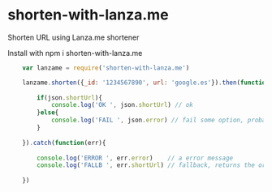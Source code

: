 # shorten-with-lanza.me
Shorten URL using Lanza.me shortener

Install with npm i shorten-with-lanza.me

```javascript
	var lanzame = require('shorten-with-lanza.me')

	lanzame.shorten({_id: '1234567890', url: 'google.es'}).then(function(json){
		
		if(json.shortUrl){
			console.log('OK ', json.shortUrl) // ok
		}else{
			console.log('FAIL ', json.error) // fail some option, probably
		}
		
	}).catch(function(err){
		
		console.log('ERROR ', err.error)	// a error message
		console.log('FALLB ', err.shortUrl) // fallback, returns the original long url
		
	})
```


